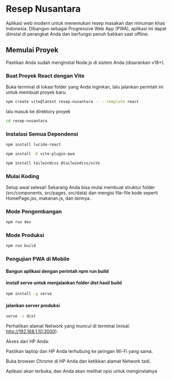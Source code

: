 # Resep Nusantara

Aplikasi web modern untuk menemukan resep masakan dan minuman khas Indonesia. Dibangun sebagai Progressive Web App (PWA), aplikasi ini dapat diinstal di perangkat Anda dan berfungsi penuh bahkan saat offline.

## Memulai Proyek

Pastikan Anda sudah menginstal Node.js di sistem Anda (disarankan v18+).

### Buat Proyek React dengan Vite
Buka terminal di lokasi folder yang Anda inginkan, lalu jalankan perintah ini untuk membuat proyek baru.

```bash
npm create vite@latest resep-nusantara -- --template react
```
lalu masuk ke direktory proyek

```bash
cd resep-nusantara
```
### Instalasi Semua Dependensi

```bash
npm install lucide-react

npm install -D vite-plugin-pwa

npm install tailwindcss @tailwindcss/vite
```
### Mulai Koding

Setup awal selesai! Sekarang Anda bisa mulai membuat struktur folder (src/components, src/pages, src/data) dan mengisi file-file kode seperti HomePage.jsx, makanan.js, dan lainnya.

### Mode Pengembangan

```bash
npm run dev
```

### Mode Produksi

```bash
npm run build
```

### Pengujian PWA di Mobile

#### Bangun aplikasi dengan perintah npm run build

#### install serve untuk menjalankan folder dist hasil build

```bash
npm install -g serve
```

#### jalankan server produksi

```bash
serve -s dist
```
Perhatikan alamat Network yang muncul di terminal (misal: http://192.168.1.10:3000).

Akses dari HP Anda:

Pastikan laptop dan HP Anda terhubung ke jaringan Wi-Fi yang sama.

Buka browser Chrome di HP Anda dan ketikkan alamat Network tadi.

Aplikasi akan terbuka, dan Anda akan melihat opsi untuk menginstalnya
